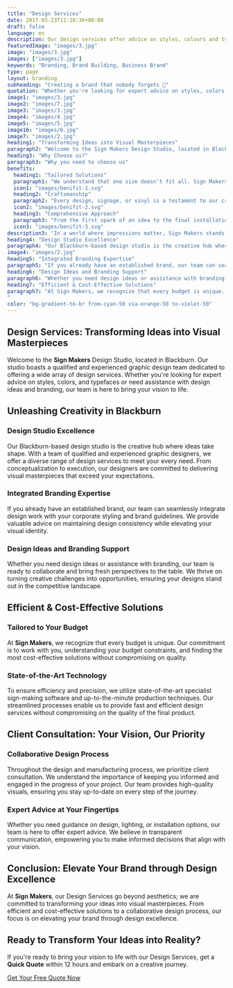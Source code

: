 ```yaml
---
title: "Design Services"
date: 2017-03-23T11:10:36+08:00
draft: false
language: en
description: Our design services offer advice on styles, colours and typefaces. We are also happy to help in design and branding ideas.
featuredImage: "images/3.jpg"
image: "images/3.jpg"
images: ["images/3.jpg"]
keywords: "Branding, Brand Building, Business Brand"
type: page
layout: branding
subheading: "Creating a brand that nobody forgets 💅"
quotation: "Whether you're looking for expert advice on styles, colors, and typefaces or need assistance with design ideas and branding, our team is here to bring your vision to life."
image1: "images/3.jpg"
image2: "images/7.jpg"
image3: "images/3.jpg"
image4: "images/4.jpg"
image5: "images/5.jpg"
image16: "images/6.jpg"
image7: "images/2.jpg"
heading1: "Transforming Ideas into Visual Masterpieces"
paragraph2: "Welcome to the Sign Makers Design Studio, located in Blackburn. Our studio boasts a qualified and experienced graphic design team dedicated to offering a wide array of design services. Whether you're looking for expert advice on styles, colors, and typefaces or need assistance with design ideas and branding, our team is here to bring your vision to life."
heading3: "Why Choose us?"
paragraph3: "Why you need to choose us"
benefits:
  heading1: "Tailored Solutions"
  paragraph1: "We understand that one size doesn't fit all. Sign Makers tailors branding solutions to align with your unique identity, ensuring a bespoke representation."
  icon1: "images/benifit-1.svg"
  heading2: "Craftsmanship"
  paragraph2: "Every design, signage, or vinyl is a testament to our craftsmanship. We take pride in delivering not just products, but works of art that speak volumes about your brand."
  icon2: "images/benifit-2.svg"
  heading3: "Comprehensive Approach"
  paragraph3: "From the first spark of an idea to the final installation, Sign Makers adopts a comprehensive approach. We cover every aspect of branding to create a harmonious and impactful brand presence."
  icon3: "images/benifit-3.svg"
description3: "In a world where impressions matter, Sign Makers stands as your dedicated ally, shaping a brand identity that resonates with your audience. Let us be the brushstrokes that paint your business narrative across the canvas of consumer consciousness."
heading4: "Design Studio Excellence"
paragraph4: "Our Blackburn-based design studio is the creative hub where ideas take shape. With a team of qualified and experienced graphic designers, we offer a diverse range of design services to meet your every need. From conceptualization to execution, our designers are committed to delivering visual masterpieces that exceed your expectations."
image4: "images/2.jpg"
heading5: "Integrated Branding Expertise"
paragraph5: "If you already have an established brand, our team can seamlessly integrate design work with your corporate styling and brand guidelines. We provide valuable advice on maintaining design consistency while elevating your visual identity."
heading6: "Design Ideas and Branding Support"
paragraph6: "Whether you need design ideas or assistance with branding, our team is ready to collaborate and bring fresh perspectives to the table. We thrive on turning creative challenges into opportunities, ensuring your designs stand out in the competitive landscape."
heading7: "Efficient & Cost-Effective Solutions"
paragraph7: "At Sign Makers, we recognize that every budget is unique. Our commitment is to work with you, understanding your budget constraints, and finding the most cost-effective solutions without compromising on quality.
"
color: "bg-gradient-to-br from-cyan-50 via-orange-50 to-violet-50"
---
```


## Design Services: Transforming Ideas into Visual Masterpieces

Welcome to the **Sign Makers** Design Studio, located in Blackburn. Our studio boasts a qualified and experienced graphic design team dedicated to offering a wide array of design services. Whether you're looking for expert advice on styles, colors, and typefaces or need assistance with design ideas and branding, our team is here to bring your vision to life.

## Unleashing Creativity in Blackburn

### Design Studio Excellence
Our Blackburn-based design studio is the creative hub where ideas take shape. With a team of qualified and experienced graphic designers, we offer a diverse range of design services to meet your every need. From conceptualization to execution, our designers are committed to delivering visual masterpieces that exceed your expectations.

### Integrated Branding Expertise
If you already have an established brand, our team can seamlessly integrate design work with your corporate styling and brand guidelines. We provide valuable advice on maintaining design consistency while elevating your visual identity.

### Design Ideas and Branding Support
Whether you need design ideas or assistance with branding, our team is ready to collaborate and bring fresh perspectives to the table. We thrive on turning creative challenges into opportunities, ensuring your designs stand out in the competitive landscape.

## Efficient & Cost-Effective Solutions

### Tailored to Your Budget
At **Sign Makers**, we recognize that every budget is unique. Our commitment is to work with you, understanding your budget constraints, and finding the most cost-effective solutions without compromising on quality.

### State-of-the-Art Technology
To ensure efficiency and precision, we utilize state-of-the-art specialist sign-making software and up-to-the-minute production techniques. Our streamlined processes enable us to provide fast and efficient design services without compromising on the quality of the final product.

## Client Consultation: Your Vision, Our Priority

### Collaborative Design Process
Throughout the design and manufacturing process, we prioritize client consultation. We understand the importance of keeping you informed and engaged in the progress of your project. Our team provides high-quality visuals, ensuring you stay up-to-date on every step of the journey.

### Expert Advice at Your Fingertips
Whether you need guidance on design, lighting, or installation options, our team is here to offer expert advice. We believe in transparent communication, empowering you to make informed decisions that align with your vision.

## Conclusion: Elevate Your Brand through Design Excellence

At **Sign Makers**, our Design Services go beyond aesthetics; we are committed to transforming your ideas into visual masterpieces. From efficient and cost-effective solutions to a collaborative design process, our focus is on elevating your brand through design excellence.

## Ready to Transform Your Ideas into Reality?

If you're ready to bring your vision to life with our Design Services, get a **Quick Quote** within 12 hours and embark on a creative journey.

[Get Your Free Quote Now](/book-consultation/)
